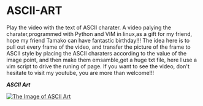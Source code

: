 # ASCII-ART
Play the video with the text of ASCII charater. A video palying the charater,programmed with Python and VIM in linux,as a gift for my friend, hope my friend Tamako can have fantastic birthday!!!
The idea here is to pull out every frame of the video, and transfer the picture of the frame to ASCII style by placing the ASCII charaters according to the value of the image point, and then make them emsamble,get a huge txt file, here I use a vim script to drive the runing of page.
If you want to see the video, don't hesitate to visit my youtube, you are more than welcome!!!  

***ASCII Art***      

[![The Image of ASCII Art](https://github.com/kyle662606957/ASCII-ART/blob/master/HappyBirthday.PNG)](https://youtu.be/MyooD22ynJY)
